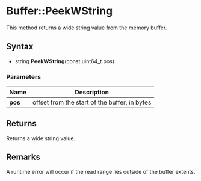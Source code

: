 # Buffer::PeekWString #
This method returns a wide string value from the memory buffer.

## Syntax ##
- string **PeekWString**(const uint64_t pos)
### Parameters ###
| Name | Description |
| ----- | ----- |
| **pos** | offset from the start of the buffer, in bytes |
## Returns ##
Returns a wide string value.

## Remarks ##
A runtime error will occur if the read range lies outside of the buffer extents.
